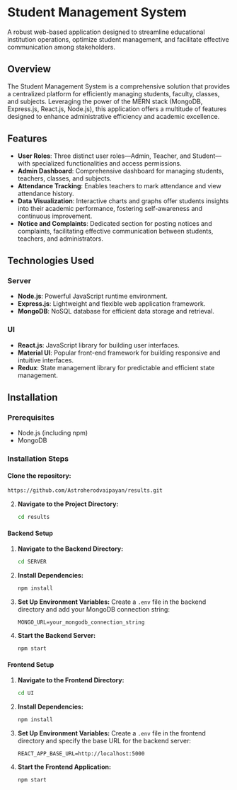 # Student Management System

A robust web-based application designed to streamline educational institution operations, optimize student management, and facilitate effective communication among stakeholders.

## Overview
The Student Management System is a comprehensive solution that provides a centralized platform for efficiently managing students, faculty, classes, and subjects. Leveraging the power of the MERN stack (MongoDB, Express.js, React.js, Node.js), this application offers a multitude of features designed to enhance administrative efficiency and academic excellence.

## Features
- **User Roles**: Three distinct user roles—Admin, Teacher, and Student—with specialized functionalities and access permissions.
- **Admin Dashboard**: Comprehensive dashboard for managing students, teachers, classes, and subjects.
- **Attendance Tracking**: Enables teachers to mark attendance and view attendance history.
- **Data Visualization**: Interactive charts and graphs offer students insights into their academic performance, fostering self-awareness and continuous improvement.
- **Notice and Complaints**: Dedicated section for posting notices and complaints, facilitating effective communication between students, teachers, and administrators.

## Technologies Used
### Server
- **Node.js**: Powerful JavaScript runtime environment.
- **Express.js**: Lightweight and flexible web application framework.
- **MongoDB**: NoSQL database for efficient data storage and retrieval.

### UI
- **React.js**: JavaScript library for building user interfaces.
- **Material UI**: Popular front-end framework for building responsive and intuitive interfaces.
- **Redux**: State management library for predictable and efficient state management.

## Installation

### Prerequisites
- Node.js (including npm)
- MongoDB

### Installation Steps

#### Clone the repository:
```bash
https://github.com/Astroherodvaipayan/results.git
```
2. **Navigate to the Project Directory:**
    ```bash
    cd results
    ```

#### Backend Setup

1. **Navigate to the Backend Directory:**
    ```bash
    cd SERVER
    ```

2. **Install Dependencies:**
    ```bash
    npm install
    ```

3. **Set Up Environment Variables:**
    Create a `.env` file in the backend directory and add your MongoDB connection string:
    ```plaintext
    MONGO_URL=your_mongodb_connection_string
    ```

4. **Start the Backend Server:**
    ```bash
    npm start
    ```

#### Frontend Setup

1. **Navigate to the Frontend Directory:**
    ```bash
    cd UI
    ```

2. **Install Dependencies:**
    ```bash
    npm install
    ```

3. **Set Up Environment Variables:**
    Create a `.env` file in the frontend directory and specify the base URL for the backend server:
    ```plaintext
    REACT_APP_BASE_URL=http://localhost:5000
    ```

4. **Start the Frontend Application:**
    ```bash
    npm start
    ```
